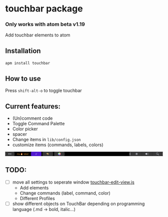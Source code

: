 # touchbar package

### Only works with atom beta v1.19

Add touchbar elements to atom

## Installation
`apm install touchbar`

## How to use
Press `shift-alt-o` to toggle touchbar

## Current features:
- (Un)comment code
- Toggle Command Palette
- Color picker
- spacer
- Change items in `lib/config.json`
- customize items (commands, labels, colors)

![touchbar screenshot](touch_screenshot.png)

## TODO:
- [ ] move all settings to seperate window [touchbar-edit-view.js](lib/touchbar-edit-view.js)
  - Add elements
  - Change commands (label, command, color)
  - Different Profiles
- [ ] show different objects on TouchBar depending on programming language (.md -> bold, italic...)
